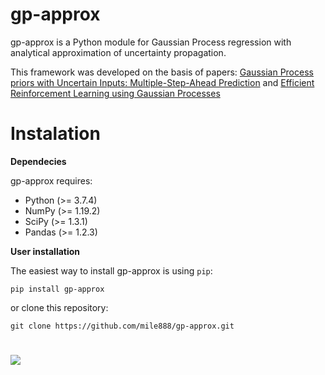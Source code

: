 # gp-approx

gp-approx is a Python module for Gaussian Process regression with analytical approximation of uncertainty propagation.

This framework was developed on the basis of papers: [Gaussian Process priors with Uncertain Inputs:
Multiple-Step-Ahead Prediction](http://www.dcs.gla.ac.uk/~rod/publications/GirRasMur02-TR-2002-119.pdf) and [Efficient Reinforcement Learning
using Gaussian Processes](https://spiral.imperial.ac.uk/bitstream/10044/1/13927/10/thesis_mpd_corrected.pdf)

# Instalation 

**Dependecies**

gp-approx requires:

- Python (>= 3.7.4)
- NumPy (>= 1.19.2)
- SciPy (>= 1.3.1)
- Pandas (>= 1.2.3)

**User installation**

The easiest way to install gp-approx is using `pip`:

```
pip install gp-approx
```

or clone this repository:
```
git clone https://github.com/mile888/gp-approx.git
```

# 
![](figures/toy_example.png)
